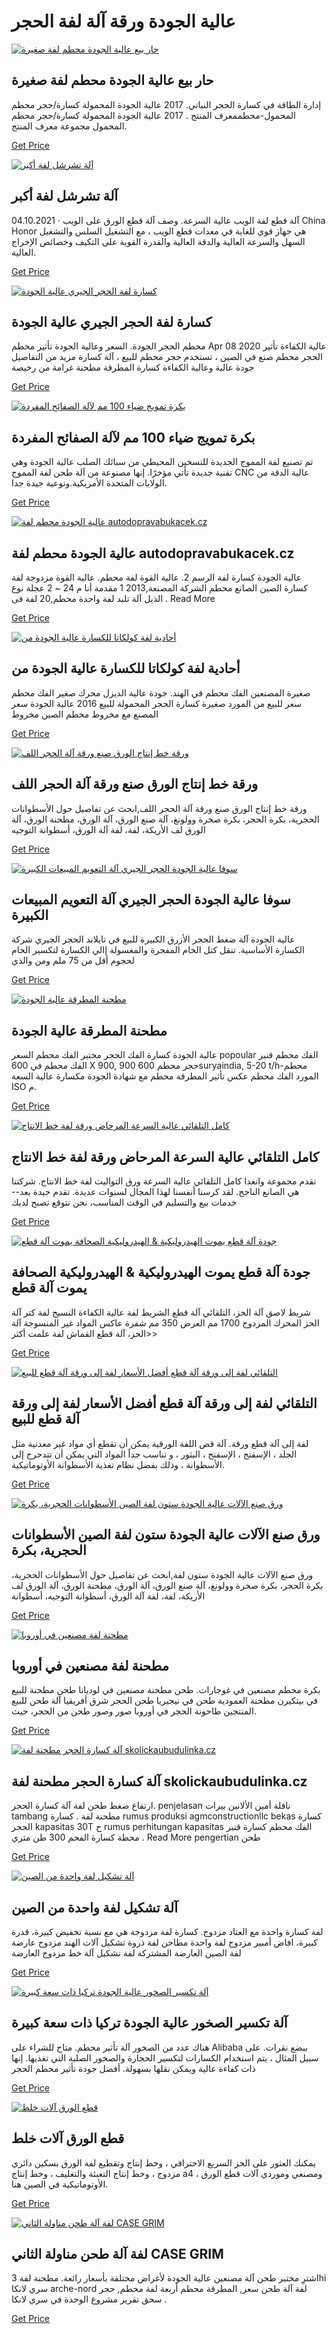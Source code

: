 # عالية الجودة ورقة آلة لفة الحجر
<a href="https://mnn.zoosnet.net/LR/Chatpre.aspx?id=MNN94995150&p=https://vbl.co.za/" target="_blank">![حار بيع عالية الجودة محطم لفة صغيرة](https://raw.githubusercontent.com/gcmcrusher/imgs/main/725.jpg)</a>
## حار بيع عالية الجودة محطم لفة صغيرة
إدارة الطاقة في كسارة الحجر النباتي. 2017 عالية الجودة المحمولة كسارة/حجر محطم المحمول-محطممعرف المنتج . 2017 عالية الجودة المحمولة كسارة/حجر محطم المحمول مجموعة معرف المنتج.
<a href="https://mnn.zoosnet.net/LR/Chatpre.aspx?id=MNN94995150&p=https://vbl.co.za/" target="_blank">Get Price</a>
<a href="https://mnn.zoosnet.net/LR/Chatpre.aspx?id=MNN94995150&p=https://vbl.co.za/" target="_blank">![آلة تشرشل لفة أكبر](https://raw.githubusercontent.com/gcmcrusher/imgs/main/429.jpg)</a>
## آلة تشرشل لفة أكبر
04.10.2021 · آلة قطع لفة الويب عالية السرعة. وصف آلة قطع الورق على الويب China Honor هي جهاز قوي للغاية في معدات قطع الويب ، مع التشغيل السلس والتشغيل السهل والسرعة العالية والدقة العالية والقدرة القوية على التكيف وخصائص الإخراج العالية.
<a href="https://mnn.zoosnet.net/LR/Chatpre.aspx?id=MNN94995150&p=https://vbl.co.za/" target="_blank">Get Price</a>
<a href="https://mnn.zoosnet.net/LR/Chatpre.aspx?id=MNN94995150&p=https://vbl.co.za/" target="_blank">![كسارة لفة الحجر الجيري عالية الجودة](https://raw.githubusercontent.com/gcmcrusher/imgs/main/308.jpg)</a>
## كسارة لفة الحجر الجيري عالية الجودة
محطم الحجر الجودة. السعر وعالية الجودة تأثير محطم Apr 08 2020 عالية الكفاءة تأثير الحجر محطم صنع في الصين ، تستخدم حجر محطم للبيع ، آلة كسارة مزيد من التفاصيل جودة عالية وعالية الكفاءة كسارة المطرقة مطحنة غرامة من رخيصة 
<a href="https://mnn.zoosnet.net/LR/Chatpre.aspx?id=MNN94995150&p=https://vbl.co.za/" target="_blank">Get Price</a>
<a href="https://mnn.zoosnet.net/LR/Chatpre.aspx?id=MNN94995150&p=https://vbl.co.za/" target="_blank">![بكرة تمويج ضياء 100 مم لآلة الصفائح المفردة](https://raw.githubusercontent.com/gcmcrusher/imgs/main/418.jpg)</a>
## بكرة تمويج ضياء 100 مم لآلة الصفائح المفردة
تم تصنيع لفة المموج الجديدة للتسخين المحيطي من سبائك الصلب عالية الجودة وهي تقنية جديدة تأتي مؤخرًا. إنها مصنوعة من آلة طحن لفة المموج CNC عالية الدقة من الولايات المتحدة الأمريكية.ونوعية جيدة جدا.
<a href="https://mnn.zoosnet.net/LR/Chatpre.aspx?id=MNN94995150&p=https://vbl.co.za/" target="_blank">Get Price</a>
<a href="https://mnn.zoosnet.net/LR/Chatpre.aspx?id=MNN94995150&p=https://vbl.co.za/" target="_blank">![عالية الجودة محطم لفة autodopravabukacek.cz](https://raw.githubusercontent.com/gcmcrusher/imgs/main/337.jpg)</a>
## عالية الجودة محطم لفة autodopravabukacek.cz
عالية الجودة كسارة لفة الرسم 2. عالية القوة لفة محطم. عالية القوة مزدوجة لفة كسارة الصين الصانع محطم الشركة المصنعة,2013 1 مقدمة أنا م 24 ~ 2 عجلة نوع الذيل آلة تلبد لفة واحدة محطم,20 لفة فى . Read More 
<a href="https://mnn.zoosnet.net/LR/Chatpre.aspx?id=MNN94995150&p=https://vbl.co.za/" target="_blank">Get Price</a>
<a href="https://mnn.zoosnet.net/LR/Chatpre.aspx?id=MNN94995150&p=https://vbl.co.za/" target="_blank">![أحادية لفة كولكاتا للكسارة عالية الجودة من](https://raw.githubusercontent.com/gcmcrusher/imgs/main/77.jpg)</a>
## أحادية لفة كولكاتا للكسارة عالية الجودة من
صغيرة المصنعين الفك محطم في الهند. جودة عالية الديزل محرك صغير الفك محطم سعر للبيع من المورد صغيرة كسارة الحجر المحمولة للبيع 2016 عالية الجودة سعر المصنع مع مخروط محطم الصين مخروط
<a href="https://mnn.zoosnet.net/LR/Chatpre.aspx?id=MNN94995150&p=https://vbl.co.za/" target="_blank">Get Price</a>
<a href="https://mnn.zoosnet.net/LR/Chatpre.aspx?id=MNN94995150&p=https://vbl.co.za/" target="_blank">![ورقة خط إنتاج الورق صنع ورقة آلة الحجر اللف](https://raw.githubusercontent.com/gcmcrusher/imgs/main/30.jpg)</a>
## ورقة خط إنتاج الورق صنع ورقة آلة الحجر اللف
ورقة خط إنتاج الورق صنع ورقة آلة الحجر اللف,ابحث عن تفاصيل حول الأسطوانات الحجرية، بكرة الحجر، بكرة صخرة وولونغ، آلة صنع الورق، آلة الورق، مطحنة الورق، آلة الورق لف الأريكة، لفة، لفة آلة الورق، أسطوانة التوجيه 
<a href="https://mnn.zoosnet.net/LR/Chatpre.aspx?id=MNN94995150&p=https://vbl.co.za/" target="_blank">Get Price</a>
<a href="https://mnn.zoosnet.net/LR/Chatpre.aspx?id=MNN94995150&p=https://vbl.co.za/" target="_blank">![سوفا عالية الجودة الحجر الجيري آلة التعويم المبيعات الكبيرة](https://raw.githubusercontent.com/gcmcrusher/imgs/main/302.jpg)</a>
## سوفا عالية الجودة الحجر الجيري آلة التعويم المبيعات الكبيرة
عالية الجودة آلة ضغط الحجر الأزرق الكبيرة للبيع في تايلاند الحجر الجيري شركة الكسارة الأساسية. تنقل كتل الخام المفجرة والمغسولة إالي الكسارة لتكسير الخام لحجوم أقل من 75 ملم ومن والذي 
<a href="https://mnn.zoosnet.net/LR/Chatpre.aspx?id=MNN94995150&p=https://vbl.co.za/" target="_blank">Get Price</a>
<a href="https://mnn.zoosnet.net/LR/Chatpre.aspx?id=MNN94995150&p=https://vbl.co.za/" target="_blank">![مطحنة المطرقة عالية الجودة](https://raw.githubusercontent.com/gcmcrusher/imgs/main/394.jpg)</a>
## مطحنة المطرقة عالية الجودة
عالية الجودة كسارة الفك الحجر مختبر الفك محطم السعر popoular الفك محطم قنبر الفك محطم في 600 X 900, حجر محطم 600  900suryaindia, 5-20 t/h-محطم المورد الفك محطم عكس تأثير المطرقة محطم مع شهادة الجودة مكسارة عالية السعة ISO م. 
<a href="https://mnn.zoosnet.net/LR/Chatpre.aspx?id=MNN94995150&p=https://vbl.co.za/" target="_blank">Get Price</a>
<a href="https://mnn.zoosnet.net/LR/Chatpre.aspx?id=MNN94995150&p=https://vbl.co.za/" target="_blank">![كامل التلقائي عالية السرعة المرحاض ورقة لفة خط الانتاج](https://raw.githubusercontent.com/gcmcrusher/imgs/main/84.jpg)</a>
## كامل التلقائي عالية السرعة المرحاض ورقة لفة خط الانتاج
تقدم مجموعة وانغدا كامل التلقائي عالية السرعة ورق التواليت لفة خط الانتاج. شركتنا هي الصانع الناجح. لقد كرسنا أنفسنا لهذا المجال لسنوات عديدة. تقدم جيدة بعد-- خدمات بيع والتسليم في الوقت المناسب، نحن نتوقع تصبح لديك 
<a href="https://mnn.zoosnet.net/LR/Chatpre.aspx?id=MNN94995150&p=https://vbl.co.za/" target="_blank">Get Price</a>
<a href="https://mnn.zoosnet.net/LR/Chatpre.aspx?id=MNN94995150&p=https://vbl.co.za/" target="_blank">![جودة آلة قطع يموت الهيدروليكية & الهيدروليكية الصحافة يموت آلة قطع ](https://raw.githubusercontent.com/gcmcrusher/imgs/main/657.jpg)</a>
## جودة آلة قطع يموت الهيدروليكية & الهيدروليكية الصحافة يموت آلة قطع 
شريط لاصق آلة الحز، التلقائي آلة قطع الشريط لفة عالية الكفاءة النسيج لفة كتر آلة الحز المحرك المزدوج 1700 مم العرض 350 مم شفرة عاكس المواد غير المنسوجة آلة الحز، آلة قطع القماش لفة علمت أكثر>>
<a href="https://mnn.zoosnet.net/LR/Chatpre.aspx?id=MNN94995150&p=https://vbl.co.za/" target="_blank">Get Price</a>
<a href="https://mnn.zoosnet.net/LR/Chatpre.aspx?id=MNN94995150&p=https://vbl.co.za/" target="_blank">![التلقائي لفة إلى ورقة آلة قطع أفضل الأسعار لفة إلى ورقة آلة قطع للبيع ](https://raw.githubusercontent.com/gcmcrusher/imgs/main/658.jpg)</a>
## التلقائي لفة إلى ورقة آلة قطع أفضل الأسعار لفة إلى ورقة آلة قطع للبيع 
لفة إلى آلة قطع ورقة. آلة قص اللفة الورقية يمكن أن تقطع أي مواد غير معدنية مثل الجلد ، الإسفنج ، الإسفنج ، البثور ، و تناسب جداً المواد التي يمكن أن تتدحرج إلى الأسطوانة ، وذلك بفضل نظام تغذية الأسطوانة الأوتوماتيكية.
<a href="https://mnn.zoosnet.net/LR/Chatpre.aspx?id=MNN94995150&p=https://vbl.co.za/" target="_blank">Get Price</a>
<a href="https://mnn.zoosnet.net/LR/Chatpre.aspx?id=MNN94995150&p=https://vbl.co.za/" target="_blank">![ورق صنع الآلات عالية الجودة ستون لفة الصين الأسطوانات الحجرية، بكرة ](https://raw.githubusercontent.com/gcmcrusher/imgs/main/76.jpg)</a>
## ورق صنع الآلات عالية الجودة ستون لفة الصين الأسطوانات الحجرية، بكرة 
ورق صنع الآلات عالية الجودة ستون لفة,ابحث عن تفاصيل حول الأسطوانات الحجرية، بكرة الحجر، بكرة صخرة وولونغ، آلة صنع الورق، آلة الورق، مطحنة الورق، آلة الورق لف الأريكة، لفة، لفة آلة الورق، أسطوانة التوجيه، أسطوانة 
<a href="https://mnn.zoosnet.net/LR/Chatpre.aspx?id=MNN94995150&p=https://vbl.co.za/" target="_blank">Get Price</a>
<a href="https://mnn.zoosnet.net/LR/Chatpre.aspx?id=MNN94995150&p=https://vbl.co.za/" target="_blank">![مطحنة لفة مصنعين في أوروبا](https://raw.githubusercontent.com/gcmcrusher/imgs/main/170.jpg)</a>
## مطحنة لفة مصنعين في أوروبا
بكرة محطم مصنعين في غوجارات. طحن مطحنة مصنعين في لوديانا طحن مطحنة للبيع في بيتكيرن مطحنة العمودية طحن في نيجيريا طحن الحجر شرق أفريقيا آلة طحن للبيع المنتجين طاحونة الحجر في أوروبا صور وصور طحن من الحجر، حيث.
<a href="https://mnn.zoosnet.net/LR/Chatpre.aspx?id=MNN94995150&p=https://vbl.co.za/" target="_blank">Get Price</a>
<a href="https://mnn.zoosnet.net/LR/Chatpre.aspx?id=MNN94995150&p=https://vbl.co.za/" target="_blank">![آلة كسارة الحجر مطحنة لفة skolickaubudulinka.cz](https://raw.githubusercontent.com/gcmcrusher/imgs/main/343.jpg)</a>
## آلة كسارة الحجر مطحنة لفة skolickaubudulinka.cz
ارتفاع ضغط طحن لفة آلة كسارة الحجر. penjelasan ناقلة أمين الألانين بيرات tambang مطحنة لفة . كسارة rumus produksi agmconstructionllc bekas كسارة الحجر kapasitas 30T ح rumus perhitungan kapasitas الفك محطم كسارة قنبر محطة كسارة الفحم 300 طن متري . Read More pengertian طحن 
<a href="https://mnn.zoosnet.net/LR/Chatpre.aspx?id=MNN94995150&p=https://vbl.co.za/" target="_blank">Get Price</a>
<a href="https://mnn.zoosnet.net/LR/Chatpre.aspx?id=MNN94995150&p=https://vbl.co.za/" target="_blank">![آلة تشكيل لفة واحدة من الصين](https://raw.githubusercontent.com/gcmcrusher/imgs/main/601.jpg)</a>
## آلة تشكيل لفة واحدة من الصين
لفة كسارة واحدة مع العتاد مزدوج. كسارة لفة مزدوجة هي مع نسبة تخفيض كبيرة، قدرة كبيرة، افاض أمبير مزدوج لفة واحدة مطاحن لفة ذروة تشكيل آلات الهند مزدوج عارضة لفة الصين العارضة المشتركة لفة تشكيل آلة خط مزدوج العارضة
<a href="https://mnn.zoosnet.net/LR/Chatpre.aspx?id=MNN94995150&p=https://vbl.co.za/" target="_blank">Get Price</a>
<a href="https://mnn.zoosnet.net/LR/Chatpre.aspx?id=MNN94995150&p=https://vbl.co.za/" target="_blank">![آلة تكسير الصخور عالية الجودة تركيا ذات سعة كبيرة](https://raw.githubusercontent.com/gcmcrusher/imgs/main/377.jpg)</a>
## آلة تكسير الصخور عالية الجودة تركيا ذات سعة كبيرة
هناك عدد من الصخور آلة تأثير محطم. متاح للشراء على Alibaba ببضع نقرات. على سبيل المثال ، يتم استخدام الكسارات لتكسير الحجارة والصخور الصلبة التي تغذيها. إنها ذات كفاءة عالية ويمكن نقلها بسهولة. أفضل جودة تأثير محطم الحجر 
<a href="https://mnn.zoosnet.net/LR/Chatpre.aspx?id=MNN94995150&p=https://vbl.co.za/" target="_blank">Get Price</a>
<a href="https://mnn.zoosnet.net/LR/Chatpre.aspx?id=MNN94995150&p=https://vbl.co.za/" target="_blank">![قطع الورق آلات خلط](https://raw.githubusercontent.com/gcmcrusher/imgs/main/434.jpg)</a>
## قطع الورق آلات خلط
يمكنك العثور على الحز السريع الاحترافي ، وخط إنتاج وتقطيع لفة الورق بسكين دائري مزدوج ، وخط إنتاج التعبئة والتغليف ، وخط إنتاج a4 ، ومصنعي وموردي آلات قطع الورق الأوتوماتيكية في الصين هنا.
<a href="https://mnn.zoosnet.net/LR/Chatpre.aspx?id=MNN94995150&p=https://vbl.co.za/" target="_blank">Get Price</a>
<a href="https://mnn.zoosnet.net/LR/Chatpre.aspx?id=MNN94995150&p=https://vbl.co.za/" target="_blank">![لفة آلة طحن مناولة الثاني CASE GRIM](https://raw.githubusercontent.com/gcmcrusher/imgs/main/615.jpg)</a>
## لفة آلة طحن مناولة الثاني CASE GRIM
اشترِ مختبر طحن آلة مصنعين عالية الجودة لأغراض مختلفة بأسعار رائعة. مطحنة لفة 3hi سري لانكا arche-nord لفة آلة طحن سعر, المطرقة محطم أربعة لفة محطم, حجر سحق تقرير مشروع الوحدة في سري لانكا .
<a href="https://mnn.zoosnet.net/LR/Chatpre.aspx?id=MNN94995150&p=https://vbl.co.za/" target="_blank">Get Price</a>
